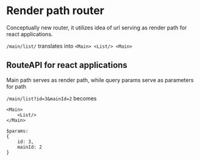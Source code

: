 # Render path router

Conceptually new router, it utilizes idea of url serving as render path for react applications.

`/main/list/` translates into `<Main> <List/> <Main>`

## RouteAPI for react applications
Main path serves as render path, while query params serve as parameters for path

`/main/list?id=3&mainId=2`
becomes
```
<Main>
	<List/>
</Main>

$params:
{
	id: 3,
	mainId: 2
}
```